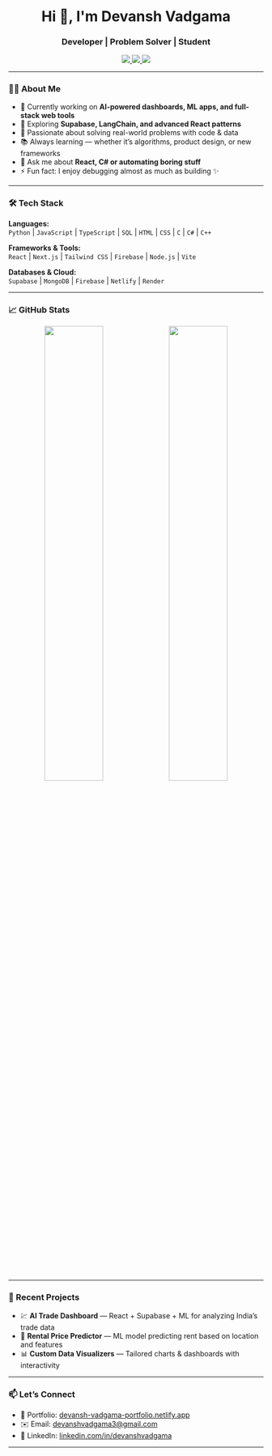 <h1 align="center">Hi 👋, I'm Devansh Vadgama</h1>
<h3 align="center">Developer | Problem Solver | Student </h3>

<p align="center">
  <a href="https://devansh-vadgama-portfolio.netlify.app" target="[_blank](https://devansh-vadgama-portfolio.netlify.app/)">
    <img src="https://img.shields.io/badge/Portfolio-%23000000.svg?style=for-the-badge&logo=firefox&logoColor=white" />
  </a>
  <a href="https://www.linkedin.com/in/devanshvadgama" target="www.linkedin.com/in/devansh-vadgama-79865a2a8">
    <img src="https://img.shields.io/badge/LinkedIn-%230077B5.svg?style=for-the-badge&logo=linkedin&logoColor=white" />
  </a>
  <a href="mailto:devanshvadgama3@gmail.com">
    <img src="https://img.shields.io/badge/Gmail-%23EA4335.svg?style=for-the-badge&logo=gmail&logoColor=white" />
  </a>
</p>

---

### 👨‍💻 About Me

- 🔭 Currently working on **AI-powered dashboards, ML apps, and full-stack web tools**
- 🌱 Exploring **Supabase, LangChain, and advanced React patterns**
- 🧠 Passionate about solving real-world problems with code & data
- 📚 Always learning — whether it’s algorithms, product design, or new frameworks
- 💬 Ask me about **React, C# or automating boring stuff**
- ⚡ Fun fact: I enjoy debugging almost as much as building ✨

---

### 🛠️ Tech Stack

**Languages:**  
`Python` | `JavaScript` | `TypeScript` | `SQL` | `HTML` | `CSS` | `C` | `C#` | `C++`

**Frameworks & Tools:**  
`React` | `Next.js` | `Tailwind CSS` | `Firebase` | `Node.js` | `Vite`  

**Databases & Cloud:**  
`Supabase` | `MongoDB` | `Firebase` | `Netlify` | `Render`

---

### 📈 GitHub Stats

<p align="center">
  <img src="https://github-readme-stats.vercel.app/api?username=devanshvadgama&show_icons=true&theme=github_dark&hide=issues" width="48%" />
  <img src="https://github-readme-streak-stats.herokuapp.com/?user=devanshvadgama&theme=github-dark-blue&hide_border=false" width="48%" />
</p>

---

### 🧠 Recent Projects

- 💹 **AI Trade Dashboard** — React + Supabase + ML for analyzing India’s trade data  
- 🧠 **Rental Price Predictor** — ML model predicting rent based on location and features  
- 📊 **Custom Data Visualizers** — Tailored charts & dashboards with interactivity  

---

### 📫 Let’s Connect

- 💼 Portfolio: [devansh-vadgama-portfolio.netlify.app](https://devansh-vadgama-portfolio.netlify.app/)
- ✉️ Email: devanshvadgama3@gmail.com
- 📝 LinkedIn: [linkedin.com/in/devanshvadgama](www.linkedin.com/in/devansh-vadgama-79865a2a8)

---

